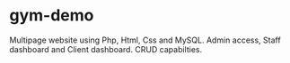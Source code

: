 # gym-demo

Multipage website using Php, Html, Css and MySQL. Admin access, Staff dashboard and Client dashboard.
CRUD capabilties.
